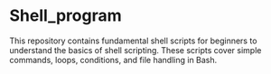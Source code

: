 # Shell_program
This repository contains fundamental shell scripts for beginners to understand the basics of shell scripting. These scripts cover simple commands, loops, conditions, and file handling in Bash.
